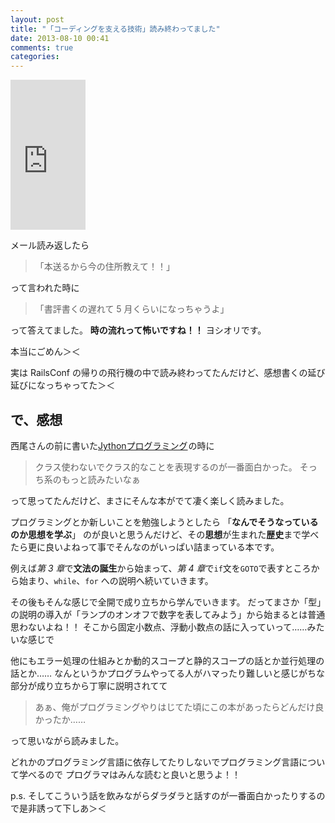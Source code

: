 ```yaml
---
layout: post
title: "「コーディングを支える技術」読み終わってました"
date: 2013-08-10 00:41
comments: true
categories:
---
```

<iframe src="http://rcm-fe.amazon-adsystem.com/e/cm?lt1=_blank&bc1=F8F8F8&IS2=1&bg1=F8F8F8&fc1=000000&lc1=0000FF&t=yoshiori-22&o=9&p=8&l=as4&m=amazon&f=ifr&ref=ss_til&asins=477415654X" style="width:120px;height:240px;" scrolling="no" marginwidth="0" marginheight="0" frameborder="0"></iframe>

メール読み返したら
>「本送るから今の住所教えて！！」

って言われた時に
>「書評書くの遅れて 5 月くらいになっちゃうよ」

って答えてました。
**時の流れって怖いですね！！**
ヨシオリです。



本当にごめん＞＜

実は RailsConf の帰りの飛行機の中で読み終わってたんだけど、感想書くの延び延びになっちゃってた＞＜

## で、感想
西尾さんの前に書いた<a href="http://www.amazon.co.jp/gp/product/4839922829/ref=as_li_ss_tl?ie=UTF8&camp=247&creative=7399&creativeASIN=4839922829&linkCode=as2&tag=yoshiori-22">Jythonプログラミング</a><img src="http://ir-jp.amazon-adsystem.com/e/ir?t=yoshiori-22&l=as2&o=9&a=4839922829" width="1" height="1" border="0" alt="" style="border:none !important; margin:0px !important;" />の時に
> クラス使わないでクラス的なことを表現するのが一番面白かった。
> そっち系のもっと読みたいなぁ

って思ってたんだけど、まさにそんな本がでて凄く楽しく読みました。


プログラミングとか新しいことを勉強しようとしたら
「**なんでそうなっているのか思想を学ぶ**」
のが良いと思うんだけど、その**思想**が生まれた**歴史**まで学べたら更に良いよねって事でそんなのがいっぱい詰まっている本です。

例えば*第 3 章*で**文法の誕生**から始まって、*第 4 章*で`if`文を`GOTO`で表すところから始まり、`while`、`for` への説明へ続いていきます。

その後もそんな感じで全開で成り立ちから学んでいきます。
だってまさか「型」の説明の導入が「ランプのオンオフで数字を表してみよう」から始まるとは普通思わないよね！！
そこから固定小数点、浮動小数点の話に入っていって……みたいな感じで

他にもエラー処理の仕組みとか動的スコープと静的スコープの話とか並行処理の話とか……
なんというかプログラムやってる人がハマったり難しいと感じがちな部分が成り立ちから丁寧に説明されてて
> あぁ、俺がプログラミングやりはじてた頃にこの本があったらどんだけ良かったか……

って思いながら読みました。


どれかのプログラミング言語に依存してたりしないでプログラミング言語について学べるので
プログラマはみんな読むと良いと思うよ！！


p.s.
そしてこういう話を飲みながらダラダラと話すのが一番面白かったりするので是非誘って下しあ＞＜
